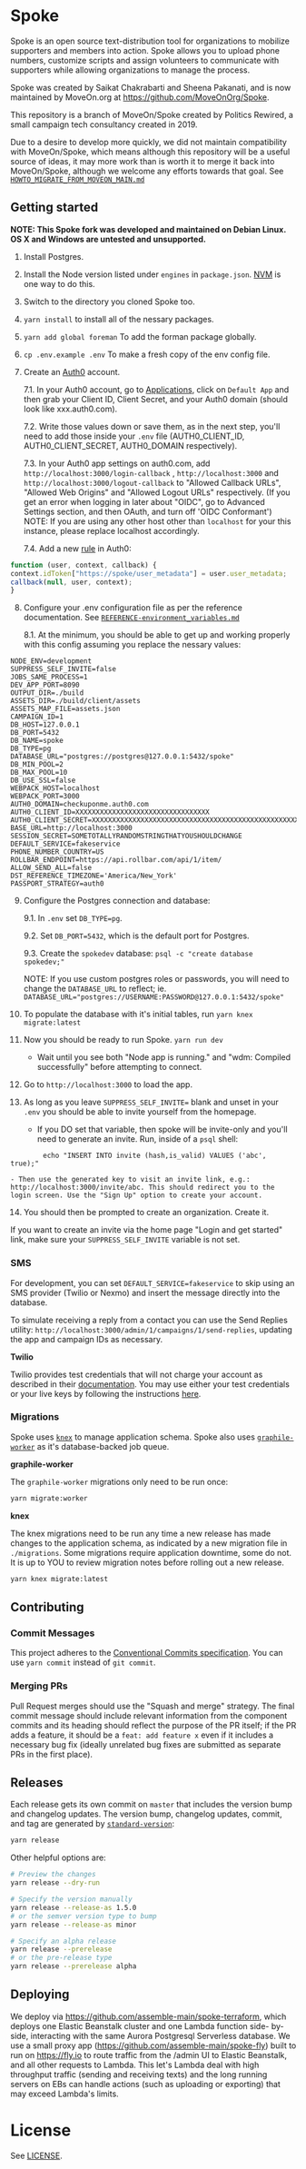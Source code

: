 # Spoke

Spoke is an open source text-distribution tool for organizations to mobilize supporters and members into action. Spoke allows you to upload phone numbers, customize scripts and assign volunteers to communicate with supporters while allowing organizations to manage the process.

Spoke was created by Saikat Chakrabarti and Sheena Pakanati, and is now maintained by MoveOn.org at https://github.com/MoveOnOrg/Spoke.

This repository is a branch of MoveOn/Spoke created by Politics Rewired, a small campaign tech consultancy created in 2019.

Due to a desire to develop more quickly, we did not maintain compatibility with MoveOn/Spoke, which means although this repository will be
a useful source of ideas, it may more work than is worth it to merge it back into MoveOn/Spoke, although we welcome any efforts towards
that goal. See [`HOWTO_MIGRATE_FROM_MOVEON_MAIN.md`](./docs/HOWTO_MIGRATE_FROM_MOVEON_MAIN.md)

## Getting started

**NOTE: This Spoke fork was developed and maintained on Debian Linux. OS X and Windows are untested and unsupported.**

1.  Install Postgres.

2.  Install the Node version listed under `engines` in `package.json`. [NVM](https://github.com/creationix/nvm) is one way to do this.

3.  Switch to the directory you cloned Spoke too.

4.  `yarn install` to install all of the nessary packages.

5.  `yarn add global foreman` To add the forman package globally.

6.  `cp .env.example .env` To make a fresh copy of the env config file.

7.  Create an [Auth0](https://auth0.com) account.

	7.1. In your Auth0 account, go to [Applications](https://manage.auth0.com/#/applications/), click on `Default App` and then grab your Client ID, Client Secret, and your Auth0 domain (should look like xxx.auth0.com). 

	7.2. Write those values down or save them, as in the next step, you'll need to add those inside your `.env` file (AUTH0_CLIENT_ID, AUTH0_CLIENT_SECRET, AUTH0_DOMAIN respectively).

	7.3. In your Auth0 app settings on auth0.com, add `http://localhost:3000/login-callback` , `http://localhost:3000` and `http://localhost:3000/logout-callback` to "Allowed Callback URLs", "Allowed Web Origins" and "Allowed Logout URLs" respectively. (If you get an error when logging in later about "OIDC", go to Advanced Settings section, and then OAuth, and turn off 'OIDC Conformant')
	NOTE: If you are using any other host other than `localhost` for your this instance, please replace localhost accordingly.

	7.4. Add a new [rule](https://manage.auth0.com/#/rules/create) in Auth0:
```javascript
function (user, context, callback) {
context.idToken["https://spoke/user_metadata"] = user.user_metadata;
callback(null, user, context);
}
```

8.  Configure your .env configuration file as per the reference documentation. See [`REFERENCE-environment_variables.md`](./docs/REFERENCE-environment_variables.md)
	
	8.1. At the minimum, you should be able to get up and working properly with this config assuming you replace the nessary values:
```
NODE_ENV=development
SUPPRESS_SELF_INVITE=false
JOBS_SAME_PROCESS=1
DEV_APP_PORT=8090
OUTPUT_DIR=./build
ASSETS_DIR=./build/client/assets
ASSETS_MAP_FILE=assets.json
CAMPAIGN_ID=1
DB_HOST=127.0.0.1
DB_PORT=5432
DB_NAME=spoke
DB_TYPE=pg
DATABASE_URL="postgres://postgres@127.0.0.1:5432/spoke"
DB_MIN_POOL=2
DB_MAX_POOL=10
DB_USE_SSL=false
WEBPACK_HOST=localhost
WEBPACK_PORT=3000
AUTH0_DOMAIN=checkuponme.auth0.com
AUTH0_CLIENT_ID=XXXXXXXXXXXXXXXXXXXXXXXXXXXXXXXXX
AUTH0_CLIENT_SECRET=XXXXXXXXXXXXXXXXXXXXXXXXXXXXXXXXXXXXXXXXXXXXXXXXXXXXXXXXXXXXXXXXXXXXXX
BASE_URL=http://localhost:3000
SESSION_SECRET=SOMETOTALLYRANDOMSTRINGTHATYOUSHOULDCHANGE
DEFAULT_SERVICE=fakeservice
PHONE_NUMBER_COUNTRY=US
ROLLBAR_ENDPOINT=https://api.rollbar.com/api/1/item/
ALLOW_SEND_ALL=false
DST_REFERENCE_TIMEZONE='America/New_York'
PASSPORT_STRATEGY=auth0
```

9.  Configure the Postgres connection and database:
    
    9.1. In `.env` set `DB_TYPE=pg`.
    
    9.2. Set `DB_PORT=5432`, which is the default port for Postgres.
    
    9.3. Create the `spokedev` database: `psql -c "create database spokedev;"`

    NOTE: If you use custom postgres roles or passwords, you will need to change the `DATABASE_URL` to reflect;
	ie. `DATABASE_URL="postgres://USERNAME:PASSWORD@127.0.0.1:5432/spoke"`

10. To populate the database with it's initial tables, run `yarn knex migrate:latest`

11. Now you should be ready to run Spoke. `yarn run dev`
	
	-  Wait until you see both "Node app is running." and "wdm: Compiled successfully" before attempting to connect.

12. Go to `http://localhost:3000` to load the app.

13. As long as you leave `SUPPRESS_SELF_INVITE=` blank and unset in your `.env` you should be able to invite yourself from the homepage.
    - If you DO set that variable, then spoke will be invite-only and you'll need to generate an invite. Run, inside of a `psql` shell:
```
		echo "INSERT INTO invite (hash,is_valid) VALUES ('abc', true);"
```
	- Then use the generated key to visit an invite link, e.g.: http://localhost:3000/invite/abc. This should redirect you to the login screen. Use the "Sign Up" option to create your account.

14. You should then be prompted to create an organization. Create it.

If you want to create an invite via the home page "Login and get started" link, make sure your `SUPPRESS_SELF_INVITE` variable is not set.

### SMS

For development, you can set `DEFAULT_SERVICE=fakeservice` to skip using an SMS provider (Twilio or Nexmo) and insert the message directly into the database.

To simulate receiving a reply from a contact you can use the Send Replies utility: `http://localhost:3000/admin/1/campaigns/1/send-replies`, updating the app and campaign IDs as necessary.

**Twilio**

Twilio provides test credentials that will not charge your account as described in their [documentation](https://www.twilio.com/docs/iam/test-credentials). You may use either your test credentials or your live keys by following the instructions [here](https://github.com/MoveOnOrg/Spoke/blob/main/docs/HOWTO_INTEGRATE_TWILIO.md).

### Migrations

Spoke uses [`knex`](https://knexjs.org/) to manage application schema. Spoke also uses [`graphile-worker`](https://github.com/graphile/worker) as it's database-backed job queue.

**graphile-worker**

The `graphile-worker` migrations only need to be run once:

```sh
yarn migrate:worker
```

**knex**

The knex migrations need to be run any time a new release has made changes to the application schema, as indicated by a new migration file in `./migrations`. Some migrations require application downtime, some do not. It is up to YOU to review migration notes before rolling out a new release.

```sh
yarn knex migrate:latest
```

## Contributing

### Commit Messages

This project adheres to the [Conventional Commits specification](https://www.conventionalcommits.org/en/v1.0.0/). You can use `yarn commit` instead of `git commit`.

### Merging PRs

Pull Request merges should use the "Squash and merge" strategy. The final commit message should include relevant information from the component commits and its heading should reflect the purpose of the PR itself; if the PR adds a feature, it should be a `feat: add feature x` even if it includes a necessary bug fix (ideally unrelated bug fixes are submitted as separate PRs in the first place).

## Releases

Each release gets its own commit on `master` that includes the version bump and changelog updates. The version bump, changelog updates, commit, and tag are generated by [`standard-version`](https://github.com/conventional-changelog/standard-version):

```sh
yarn release
```

Other helpful options are:

```sh
# Preview the changes
yarn release --dry-run

# Specify the version manually
yarn release --release-as 1.5.0
# or the semver version type to bump
yarn release --release-as minor

# Specify an alpha release
yarn release --prerelease
# or the pre-release type
yarn release --prerelease alpha
```

## Deploying

We deploy via https://github.com/assemble-main/spoke-terraform, which deploys one Elastic Beanstalk cluster and one Lambda function side-
by-side, interacting with the same Aurora Postgresql Serverless database. We use a small proxy app (https://github.com/assemble-main/spoke-fly)
built to run on https://fly.io to route traffic from the /admin UI to Elastic Beanstalk, and all other requests to Lambda. This let's
Lambda deal with high throughput traffic (sending and receiving texts) and the long running servers on EBs can handle actions (such as
uploading or exporting) that may exceed Lambda's limits.

# License

See [LICENSE](./LICENSE).
